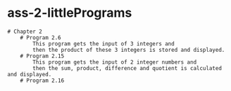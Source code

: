 # ass-2-littlePrograms
	# Chapter 2
		# Program 2.6
			This program gets the input of 3 integers and
			then the product of these 3 integers is stored and displayed.
		# Program 2.15
			This program gets the input of 2 integer numbers and
			then the sum, product, difference and quotient is calculated and displayed.
		# Program 2.16
			